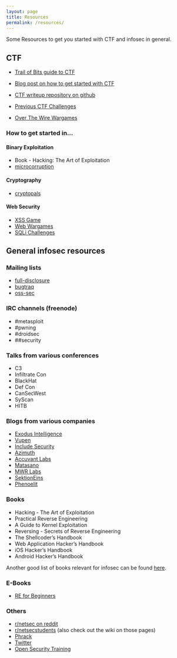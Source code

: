 ```yaml
---
layout: page
title: Resources
permalink: /resources/
---
```


Some Resources to get you started with CTF and infosec in general.

## CTF

- [Trail of Bits guide to CTF](https://trailofbits.github.io/ctf/)
- [Blog post on how to get started with CTF](http://www.endgame.com/blog/how-to-get-started-in-ctf.html)

- [CTF writeup repository on github](https://github.com/ctfs/write-ups)

- [Previous CTF Challenges](http://repo.shell-storm.org/CTF/)
- [Over The Wire Wargames](http://overthewire.org/wargames/)

### How to get started in...

#### Binary Exploitation

- Book - Hacking: The Art of Exploitation
- [microcorruption](https://microcorruption.com)

#### Cryptography

- [cryptopals](http://cryptopals.com/)

#### Web Security

- [XSS Game](https://xss-game.appspot.com/)
- [Web Wargames](http://overthewire.org/wargames/natas/)
- [SQLi Challenges](http://www.zixem.altervista.org/SQLi/)


## General infosec resources

### Mailing lists
- [full-disclosure](http://seclists.org/fulldisclosure/)
- [bugtraq](http://seclists.org/bugtraq/)
- [oss-sec](http://seclists.org/oss-sec/)

### IRC channels (freenode)
- \#metasploit
- \#pwning
- \#droidsec
- \#\#security

### Talks from various conferences
- C3
- Infiltrate Con
- BlackHat
- Def Con
- CanSecWest
- SyScan
- HITB

### Blogs from various companies
- [Exodus Intelligence](http://blog.exodusintel.com/)
- [Vupen](http://www.vupen.com/blog/)
- [Include Security](http://blog.includesecurity.com/)
- [Azimuth](http://blog.azimuthsecurity.com/)
- [Accuvant Labs](http://www.accuvant.com/blog/)
- [Matasano](http://matasano.com/research/)
- [MWR Labs](http://labs.mwrinfosecurity.com/blog)
- [SektionEins](https://www.sektioneins.de/en/categories/blog.html)
- [Phenoelit](http://phenoelit.org/blog/)

### Books
- Hacking - The Art of Exploitation
- Practical Reverse Engineering
- A Guide to Kernel Exploitation
- Reversing - Secrets of Reverse Engineering
- The Shellcoder’s Handbook
- Web Application Hacker’s Handbook
- iOS Hacker’s Handbook
- Android Hacker’s Handbook

Another good list of books relevant for infosec can be found [here](http://dfir.org/?q=node/8).

### E-Books
- [RE for Beginners](http://yurichev.com/writings/RE_for_beginners-en.pdf)

### Others
- [r/netsec on reddit](http://www.reddit.com/r/netsec/)
- [r/netsecstudents](http://www.reddit.com/r/netsecstudents) (also check out the wiki on those pages)
- [Phrack](http://www.phrack.org/)
- [Twitter](https://twitter.com)
- [Open Security Training](http://opensecuritytraining.info/)
